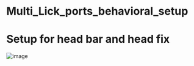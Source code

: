 # Multi_Lick_ports_behavioral_setup
# Setup for head bar and head fix
![image](https://user-images.githubusercontent.com/108768731/177429389-20c332b3-79ba-40df-add1-b6dfd9114d2c.png)
